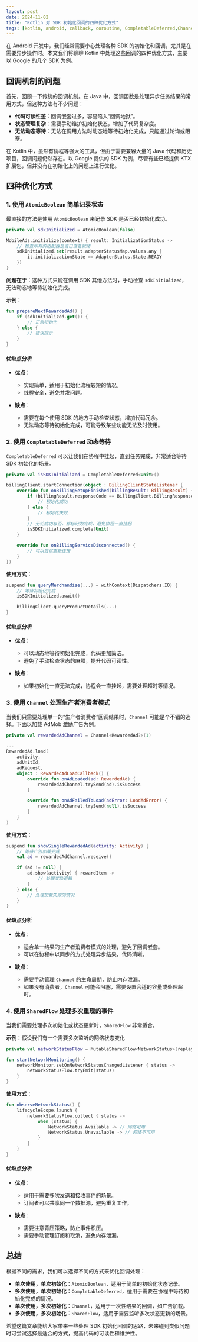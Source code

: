 ```yaml
---
layout: post
date: 2024-11-02
title: "Kotlin 对 SDK 初始化回调的四种优化方式"
tags: [kotlin, android, callback, coroutine, CompletableDeferred,Channel, Flow, post]
---
```


在 Android 开发中，我们经常需要小心处理各种 SDK 的初始化和回调，尤其是在需要异步操作时。本文我们将聊聊 Kotlin 中处理这些回调的四种优化方式，主要以 Google 的几个 SDK 为例。

## 回调机制的问题

首先，回顾一下传统的回调机制。在 Java 中，回调函数是处理异步任务结果的常用方式，但这种方法有不少问题：

- **代码可读性差**：回调嵌套过多，容易陷入“回调地狱”。
- **状态管理复杂**：需要手动维护初始化状态，增加了代码复杂度。
- **无法动态等待**：无法在调用方法时动态地等待初始化完成，只能通过轮询或阻塞。

在 Kotlin 中，虽然有协程等强大的工具，但由于需要兼容大量的 Java 代码和历史项目，回调问题仍然存在。以 Google 提供的 SDK 为例，尽管有些已经提供 KTX 扩展包，但并没有在初始化上的问题上进行优化。


## 四种优化方式

### 1. 使用 `AtomicBoolean` 简单记录状态

最直接的方法是使用 `AtomicBoolean` 来记录 SDK 是否已经初始化成功。

```kotlin
private val sdkInitialized = AtomicBoolean(false)

MobileAds.initialize(context) { result: InitializationStatus ->
    // 检查所有的适配器是否已准备就绪
    sdkInitialized.set(result.adapterStatusMap.values.any {
        it.initializationState == AdapterStatus.State.READY
    })
}
```

**问题在于**：这种方式只能在调用 SDK 其他方法时，手动检查 `sdkInitialized`，无法动态地等待初始化完成。

**示例**：

```kotlin
fun prepareNextRewardedAd() {
    if (sdkInitialized.get()) {
        // 正常初始化
    } else {
        // 错误提示
    }
}
```

#### 优缺点分析

- **优点**：
  - 实现简单，适用于初始化流程较短的情况。
  - 线程安全，避免并发问题。

- **缺点**：
  - 需要在每个使用 SDK 的地方手动检查状态，增加代码冗余。
  - 无法动态等待初始化完成，可能导致某些功能无法及时使用。


### 2. 使用 `CompletableDeferred` 动态等待

`CompletableDeferred` 可以让我们在协程中挂起，直到任务完成，非常适合等待 SDK 初始化的场景。

```kotlin
private val isSDKInitialized = CompletableDeferred<Unit>()

billingClient.startConnection(object : BillingClientStateListener {
    override fun onBillingSetupFinished(billingResult: BillingResult) {
        if (billingResult.responseCode == BillingClient.BillingResponseCode.OK) {
            // 初始化成功
        } else {
            // 初始化失败
        }
        // 无论成功与否，都标记为完成，避免协程一直挂起
        isSDKInitialized.complete(Unit)
    }

    override fun onBillingServiceDisconnected() {
        // 可以尝试重新连接
    }
})
```

**使用方式**：

```kotlin
suspend fun queryMerchandise(...) = withContext(Dispatchers.IO) {
    // 等待初始化完成
    isSDKInitialized.await()

    billingClient.queryProductDetails(...)
}
```

#### 优缺点分析

- **优点**：
  - 可以动态地等待初始化完成，代码更加简洁。
  - 避免了手动检查状态的麻烦，提升代码可读性。

- **缺点**：
  - 如果初始化一直无法完成，协程会一直挂起，需要处理超时等情况。


### 3. 使用 `Channel` 处理生产者消费者模式

当我们只需要处理单一的“生产者消费者”回调结果时，`Channel` 可能是个不错的选择。下面以加载 AdMob 激励广告为例。

```kotlin
private val rewardedAdChannel = Channel<RewardedAd?>(1)

...
RewardedAd.load(
    activity,
    adUnitId,
    adRequest,
    object : RewardedAdLoadCallback() {
        override fun onAdLoaded(ad: RewardedAd) {
            rewardedAdChannel.trySend(ad).isSuccess
        }

        override fun onAdFailedToLoad(adError: LoadAdError) {
            rewardedAdChannel.trySend(null).isSuccess
        }
    }
)
```

**使用方式**：

```kotlin
suspend fun showSingleRewardedAd(activity: Activity) {
    // 等待广告加载完成
    val ad = rewardedAdChannel.receive()

    if (ad != null) {
        ad.show(activity) { rewardItem ->
            // 处理奖励逻辑
        }
    } else {
        // 处理加载失败的情况
    }
}
```

#### 优缺点分析

- **优点**：
  - 适合单一结果的生产者消费者模式的处理，避免了回调嵌套。
  - 可以在协程中以同步的方式处理异步结果，代码清晰。

- **缺点**：
  - 需要手动管理 `Channel` 的生命周期，防止内存泄漏。
  - 如果没有消费者，`Channel` 可能会阻塞，需要设置合适的容量或处理超时。


### 4. 使用 `SharedFlow` 处理多次重现的事件

当我们需要处理多次初始化或状态更新时，`SharedFlow` 非常适合。

**示例**：假设我们有一个需要多次监听的网络状态变化

```kotlin
private val networkStatusFlow = MutableSharedFlow<NetworkStatus>(replay = 1)

fun startNetworkMonitoring() {
    networkMonitor.setOnNetworkStatusChangedListener { status ->
        networkStatusFlow.tryEmit(status)
    }
}
```

**使用方式**：

```kotlin
fun observeNetworkStatus() {
    lifecycleScope.launch {
        networkStatusFlow.collect { status ->
            when (status) {
                NetworkStatus.Available -> // 网络可用
                NetworkStatus.Unavailable -> // 网络不可用
            }
        }
    }
}
```

#### 优缺点分析

- **优点**：
  - 适用于需要多次发送和接收事件的场景。
  - 订阅者可以共享同一个数据源，避免重复工作。

- **缺点**：
  - 需要注意背压策略，防止事件积压。
  - 需要手动管理订阅和取消，避免内存泄漏。


## 总结

根据不同的需求，我们可以选择不同的方式来优化回调处理：

- **单次使用，单次初始化**：`AtomicBoolean`，适用于简单的初始化状态记录。
- **多次使用，单次初始化**：`CompletableDeferred`，适用于需要在协程中等待初始化完成的情况。
- **单次使用，多次初始化**：`Channel`，适用于一次性结果的回调，如广告加载。
- **多次使用，多次初始化**：`SharedFlow`，适用于需要监听多次状态更新的场景。

希望这篇文章能给大家带来一些处理 SDK 初始化回调的思路，未来碰到类似问题时可尝试选择最适合的方式，提高代码的可读性和维护性。

